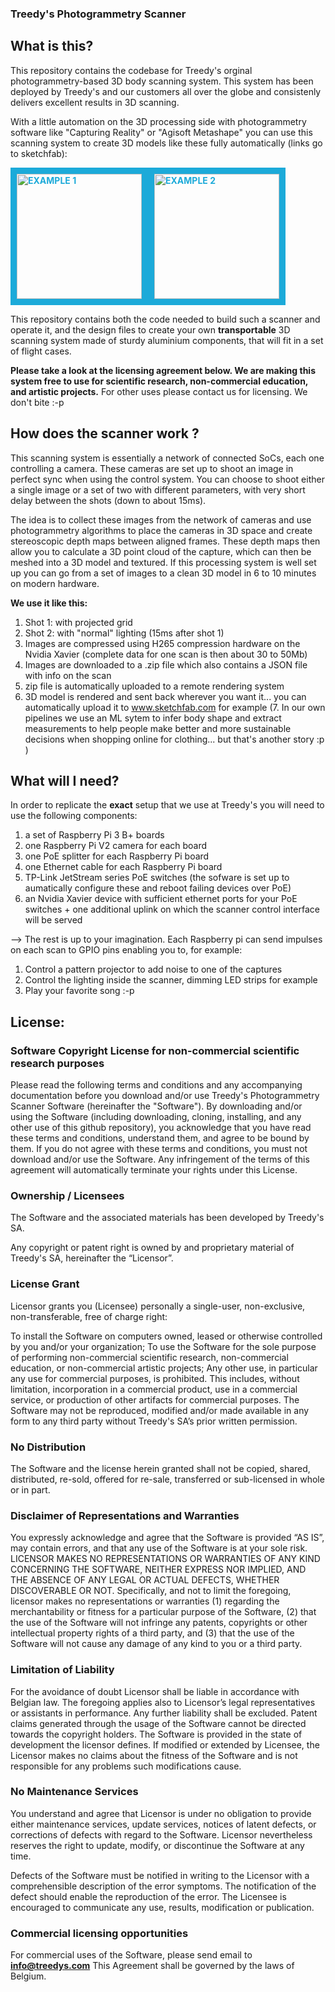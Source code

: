 ### Treedy's Photogrammetry Scanner

## What is this? 

This repository contains the codebase for Treedy's orginal photogrammetry-based 3D body scanning system. This system has been deployed by Treedy's and our customers all over the globe and consistenly delivers excellent results in 3D scanning. 

With a little automation on the 3D processing side with photogrammetry software like "Capturing Reality" or "Agisoft Metashape" you can use this scanning system to create 3D models like these fully automatically (links go to sketchfab):


<a href="https://sketchfab.com/3d-models/david-at-gsp-connect-2018-26be3a3c55a143648b6e6a7e1d26fa7d?utm_medium=embed&utm_source=website&utm_campaign=share-popup" target="_blank" style="font-weight: bold; color: #1CAAD9;"><img src="https://raw.githubusercontent.com/treedys/tps/master/preview1.jpg" 
alt="EXAMPLE 1" width="200" height="200" border="10" /></a><a href="https://sketchfab.com/3d-models/louis-from-sketchfab-2-0d966fce8ec04cc992422c127b6aaed3?utm_medium=embed&utm_source=website&utm_campaign=share-popup" target="_blank" style="font-weight: bold; color: #1CAAD9;"><img src="https://raw.githubusercontent.com/treedys/tps/master/preview2.jpg" 
alt="EXAMPLE 2" width="200" height="200" border="10" /></a>





This repository contains both the code needed to build such a scanner and operate it, and the design files to create your own **transportable** 3D scanning system made of sturdy aluminium components, that will fit in a set of flight cases.

**Please take a look at the licensing agreement below. We are making this system free to use for scientific research, non-commercial education, and artistic projects.** For other uses please contact us for licensing. We don't bite :-p  

## How does the scanner work ? 

This scanning system is essentially a network of connected SoCs, each one controlling a camera. These cameras are set up to shoot an image in perfect sync when using the control system. You can choose to shoot either a single image or a set of two with different parameters, with very short delay between the shots (down to about 15ms).

The idea is to collect these images from the network of cameras and use photogrammetry algorithms to place the cameras in 3D space and create stereoscopic depth maps between aligned frames. These depth maps then allow you to calculate a 3D point cloud of the capture, which can then be meshed into a 3D model and textured. If this processing system is well set up you can go from a set of images to a clean 3D model in 6 to 10 minutes on modern hardware. 

**We use it like this:**
1. Shot 1: with projected grid
2. Shot 2: with "normal" lighting (15ms after shot 1)
3. Images are compressed using H265 compression hardware on the Nvidia Xavier (complete data for one scan is then about 30 to 50Mb)
4. Images are downloaded to a .zip file which also contains a JSON file with info on the scan
5. zip file is automatically uploaded to a remote rendering system
6. 3D model is rendered and sent back wherever you want it... you can automatically upload it to www.sketchfab.com for example
(7. In our own pipelines we use an ML sytem to infer body shape and extract measurements to help people make better and more sustainable decisions when shopping online for clothing... but that's another story :p ) 


## What will I need? 

In order to replicate the **exact** setup that we use at Treedy's you will need to use the following components:
1. a set of Raspberry Pi 3 B+ boards
2. one Raspberry Pi V2 camera for each board
3. one PoE splitter for each Raspberry Pi board
4. one Ethernet cable for each Raspberry Pi board
5. TP-Link JetStream series PoE switches (the sofware is set up to aumatically configure these and reboot failing devices over PoE)
6. an Nvidia Xavier device with sufficient ethernet ports for your PoE switches + one additional uplink on which the scanner control interface will be served

--> The rest is up to your imagination. Each Raspberry pi can send impulses on each scan to GPIO pins enabling you to, for example:
1. Control a pattern projector to add noise to one of the captures
2. Control the lighting inside the scanner, dimming LED strips for example
3. Play your favorite song :-p 




## License:

### Software Copyright License for non-commercial scientific research purposes

Please read the following terms and conditions and any accompanying documentation before you download and/or use Treedy's Photogrammetry Scanner Software (hereinafter the "Software").
By downloading and/or using the Software (including downloading, cloning, installing, and any other use of this github repository), you acknowledge that you have read these terms and conditions, understand them, and agree to be bound by them. If you do not agree with these terms and conditions, you must not download and/or use the Software. Any infringement of the terms of this agreement will automatically terminate your rights under this License.

### Ownership / Licensees
The Software and the associated materials has been developed by Treedy's SA.

Any copyright or patent right is owned by and proprietary material of Treedy's SA, hereinafter the “Licensor”.

### License Grant
Licensor grants you (Licensee) personally a single-user, non-exclusive, non-transferable, free of charge right:

To install the Software on computers owned, leased or otherwise controlled by you and/or your organization;
To use the Software for the sole purpose of performing non-commercial scientific research, non-commercial education, or non-commercial artistic projects;
Any other use, in particular any use for commercial purposes, is prohibited. This includes, without limitation, incorporation in a commercial product, use in a commercial service, or production of other artifacts for commercial purposes. The Software may not be reproduced, modified and/or made available in any form to any third party without Treedy's SA’s prior written permission.


### No Distribution
The Software and the license herein granted shall not be copied, shared, distributed, re-sold, offered for re-sale, transferred or sub-licensed in whole or in part.

### Disclaimer of Representations and Warranties
You expressly acknowledge and agree that the Software is provided “AS IS”, may contain errors, and that any use of the Software is at your sole risk. LICENSOR MAKES NO REPRESENTATIONS OR WARRANTIES OF ANY KIND CONCERNING THE SOFTWARE, NEITHER EXPRESS NOR IMPLIED, AND THE ABSENCE OF ANY LEGAL OR ACTUAL DEFECTS, WHETHER DISCOVERABLE OR NOT.
Specifically, and not to limit the foregoing, licensor makes no representations or warranties (1) regarding the merchantability or fitness for a particular purpose of the Software, (2) that the use of the Software will not infringe any patents, copyrights or other intellectual property rights of a third party, and (3) that the use of the Software will not cause any damage of any kind to you or a third party.

### Limitation of Liability
For the avoidance of doubt Licensor shall be liable in accordance with Belgian law. The foregoing applies also to Licensor’s legal representatives or assistants in performance. Any further liability shall be excluded.
Patent claims generated through the usage of the Software cannot be directed towards the copyright holders.
The Software is provided in the state of development the licensor defines. If modified or extended by Licensee, the Licensor makes no claims about the fitness of the Software and is not responsible for any problems such modifications cause.

### No Maintenance Services
You understand and agree that Licensor is under no obligation to provide either maintenance services, update services, notices of latent defects, or corrections of defects with regard to the Software. Licensor nevertheless reserves the right to update, modify, or discontinue the Software at any time.

Defects of the Software must be notified in writing to the Licensor with a comprehensible description of the error symptoms. The notification of the defect should enable the reproduction of the error. The Licensee is encouraged to communicate any use, results, modification or publication.


### Commercial licensing opportunities
For commercial uses of the Software, please send email to **info@treedys.com**
This Agreement shall be governed by the laws of Belgium.
